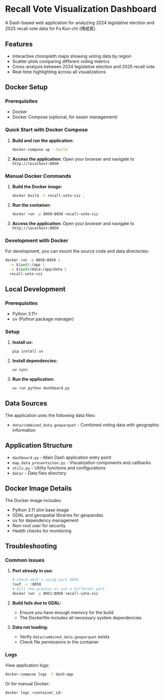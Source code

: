 # Recall Vote Visualization Dashboard

A Dash-based web application for analyzing 2024 legislative election and 2025 recall vote data for Fu Kun-chi (傅崐萁).

## Features

- Interactive choropleth maps showing voting data by region
- Scatter plots comparing different voting metrics
- Cross-analysis between 2024 legislative election and 2025 recall vote
- Real-time highlighting across all visualizations

## Docker Setup

### Prerequisites

- Docker
- Docker Compose (optional, for easier management)

### Quick Start with Docker Compose

1. **Build and run the application:**
   ```bash
   docker-compose up --build
   ```

2. **Access the application:**
   Open your browser and navigate to `http://localhost:8050`

### Manual Docker Commands

1. **Build the Docker image:**
   ```bash
   docker build -t recall-vote-viz .
   ```

2. **Run the container:**
   ```bash
   docker run -p 8050:8050 recall-vote-viz
   ```

3. **Access the application:**
   Open your browser and navigate to `http://localhost:8050`

### Development with Docker

For development, you can mount the source code and data directories:

```bash
docker run -p 8050:8050 \
  -v $(pwd):/app \
  -v $(pwd)/data:/app/data \
  recall-vote-viz
```

## Local Development

### Prerequisites

- Python 3.11+
- uv (Python package manager)

### Setup

1. **Install uv:**
   ```bash
   pip install uv
   ```

2. **Install dependencies:**
   ```bash
   uv sync
   ```

3. **Run the application:**
   ```bash
   uv run python dashboard.py
   ```

## Data Sources

The application uses the following data files:
- `data/combined_data.geoparquet` - Combined voting data with geographic information

## Application Structure

- `dashboard.py` - Main Dash application entry point
- `map_data_presentaiton.py` - Visualization components and callbacks
- `utils.py` - Utility functions and configurations
- `data/` - Data files directory

## Docker Image Details

The Docker image includes:
- Python 3.11 slim base image
- GDAL and geospatial libraries for geopandas
- uv for dependency management
- Non-root user for security
- Health checks for monitoring

## Troubleshooting

### Common Issues

1. **Port already in use:**
   ```bash
   # Check what's using port 8050
   lsof -i :8050
   # Kill the process or use a different port
   docker run -p 8051:8050 recall-vote-viz
   ```

2. **Build fails due to GDAL:**
   - Ensure you have enough memory for the build
   - The Dockerfile includes all necessary system dependencies

3. **Data not loading:**
   - Verify `data/combined_data.geoparquet` exists
   - Check file permissions in the container

### Logs

View application logs:
```bash
docker-compose logs -f dash-app
```

Or for manual Docker:
```bash
docker logs <container_id>
```
